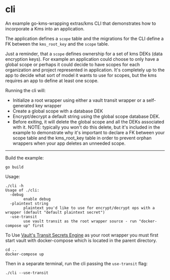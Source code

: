 # cli
An example go-kms-wrapping extras/kms CLI that demonstrates how to incorporate a
Kms into an application.   

The application defines a `scope` table and the migrations for the CLI define a
FK between the `kms_root_key` and the `scope` table.   

Just a reminder, that a `scope` defines ownership for a set of kms DEKs (data
encryption keys).  For example an application could choose to only have a global
scope or perhaps it could decide to have scopes for each organization and
project represented in application.  It's completely up to the app to decide
what sort of model it wants to use for scopes, but the kms requires an app to
define at least one scope.

Running the cli will:
- Initialize a root wrapper using either a vault transit wrapper or a
  self-generated key wrapper
- Create a global scope with a database DEK
- Encrypt/decrypt a default string using the global scope database DEK.  
- Before exiting, it will delete the global scope and all the DEKs associated
  with it.  NOTE: typically you won't do this delete, but it's included in the
  example to demonstrate why it's important to declare a FK between your scope
  table and the kms_root_key table in order to prevent orphan wrappers when your
  app deletes an unneeded scope.   

<hr>

Build the example:
```
go build
```
Usage:
```
./cli -h
Usage of ./cli:
  -debug
        enable debug
  -plaintext string
        plaintext you'd like to use for encrypt/decrypt ops with a wrapper (default "default plaintext secret")
  -use-transit
        use vault transit as the root wrapper source - run "docker-compose up" first
```
To Use [Vault's Transit Secrets
Engine](https://www.vaultproject.io/docs/secrets/transit) as your root wrapper
you must first start vault with docker-compose which is located in the parent
directory. 
```
cd ..
docker-compose up
```
Then in a separate terminal, run the cli passing the  `use-transit` flag:
```
./cli --use-transit
```

